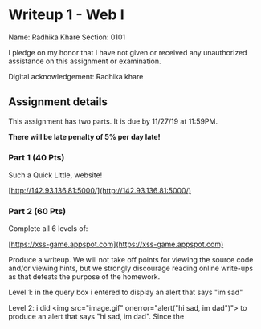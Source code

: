 # Writeup 1 - Web I

Name: Radhika Khare
Section: 0101

I pledge on my honor that I have not given or received any unauthorized assistance on this assignment or examination.

Digital acknowledgement: Radhika khare


## Assignment details
This assignment has two parts. It is due by 11/27/19 at 11:59PM.

**There will be late penalty of 5% per day late!**

### Part 1 (40 Pts)

Such a Quick Little, website!

[http://142.93.136.81:5000/](http://142.93.136.81:5000/)

### Part 2 (60 Pts)
Complete all 6 levels of:

[https://xss-game.appspot.com](https://xss-game.appspot.com)

Produce a writeup. We will not take off points for viewing the source code and/or viewing hints, but we strongly discourage reading online write-ups as that defeats the purpose of the homework.

Level 1: in the query box i entered <script>alert("im sad")</script> to display an alert that says "im sad"

Level 2: i did <img src="image.gif" onerror="alert("hi sad, im dad")"> to produce an alert that says "hi sad, im dad". Since the <script> tags won't work I looked into other tags that could execute javascript. I learned that onerror executes a javascript command in the case of an error loading an image
  
Level 3: i changed the url to https://xss-game.appspot.com/level3/frame#3' onerror='alert("lol")'; to produce an alert that says "lol". Again since we couldn't use the script tags i utilized onerror. Based on the code I found the chooseTab function which makes the URL. I realized that by manipulating the amount of single quotes in my addition for the URL i can execute my desired alert() when it's trying to get the value for the num parameter

level 4: i inserted 4')+ alert('goodbye into the textbox. As recommended by a hint I started looking at how the timer was called taking note of the line:  "<img src="/static/loading.gif" onload="startTimer('{{ timer }}');" />" from timer.html in particular.

Level 4:

### Format

Part 1 and 2 can be answered in bullet form or full, grammatical sentences.

### Scoring

* Part 1 is worth 40 points
* Part 2 is worth 60 points

### Tips

Remember to document your thought process for maximum credit!

Review the slides for help with using any of the tools or libraries discussed in
class.

